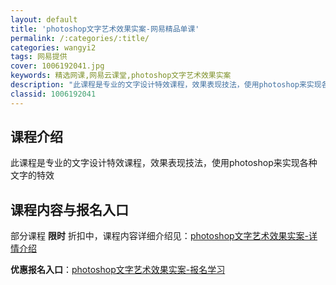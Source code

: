 ```yaml
---
layout: default
title: 'photoshop文字艺术效果实案-网易精品单课'
permalink: /:categories/:title/
categories: wangyi2
tags: 网易提供
cover: 1006192041.jpg
keywords: 精选网课,网易云课堂,photoshop文字艺术效果实案
description: "此课程是专业的文字设计特效课程，效果表现技法，使用photoshop来实现各种文字的特效photoshop文字艺术效果实案"
classid: 1006192041
---
```


## 课程介绍

此课程是专业的文字设计特效课程，效果表现技法，使用photoshop来实现各种文字的特效

## 课程内容与报名入口

部分课程 **限时** 折扣中，课程内容详细介绍见：[photoshop文字艺术效果实案-详情介绍](https://study.163.com/course/introduction/1006192041.htm?share=1&shareId=1025206652&utm_campaign=share&utm_medium=iphoneShare&utm_source=&utm_u=1025206652)

**优惠报名入口**：[photoshop文字艺术效果实案-报名学习](https://study.163.com/course/introduction/1006192041.htm?share=1&shareId=1025206652&utm_campaign=share&utm_medium=iphoneShare&utm_source=&utm_u=1025206652)

